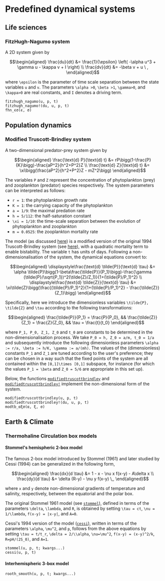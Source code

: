 # Predefined dynamical systems

## Life sciences
### FitzHugh-Nagumo system

A 2D system given by

```math
\begin{aligned}
\frac{du}{dt} &= \frac{1}{\epsilon} \left( -\alpha u^3 + \gamma u - \kappa v + I \right) \\
\frac{dv}{dt} &= -\beta v + u \ ,
\end{aligned}
```

where ``\epsilon`` is the parameter of time scale separation between the state variables ``u`` and ``v``. The parameters ``\alpha >0``, ``\beta >1``, ``\gamma>0``, and ``\kappa>0`` are real constants, and ``I`` denotes a driving term.

```@docs
fitzhugh_nagumo(u, p, t)
fitzhugh_nagumo!(du, u, p, t)
fhn_ϵσ(ϵ, σ)   
```

## Population dynamics
### Modified Truscott-Brindley system

A two-dimensional predator-prey system given by 

```math
\begin{aligned}
\frac{\text{d} P}{\text{d} t} &= rP\bigg(1-\frac{P}{K}\bigg)-\frac{aP^2}{h^2+P^2}Z \\
\frac{\text{d} Z}{\text{d} t} &= \xi\bigg(\frac{aP^2}{h^2+P^2}Z - mZ^2\bigg)
\end{aligned}
```
The variables ``P`` and ``Z`` represent the concentration of phytoplankton (prey) and zooplankton (predator) species respectively. The system parameters can be interpreted as follows: 

* ``r = 1``: the phytoplankton growth rate
* ``K = 1``: the carrying capacity of the phytoplankton
* ``a = 1/9``: the maximal predation rate
* ``h = 5/112``: the half-saturation constant
* ``\xi = 1/10``: the time-scale separation between the evolution of phytoplankton and zooplankton 
* ``m = 0.0525``: the zooplankton mortality rate 

The model (as discussed [here](http://dx.doi.org/10.1016/j.ecocom.2014.10.003)) is a modified version of the original 1994 Truscott-Brindley system (see [here](https://doi.org/10.1007/BF02458277)), with a quadratic mortality term to enable bistability. The variable ``t`` has units of days. Following a non-dimensionalisation of the system, the dynamical equations convert to:

```math
\begin{aligned}
\displaystyle\frac{\text{d} \tilde{P}}{\text{d} \tau} &= \alpha \tilde{P}\bigg(1-\beta\frac{\tilde{P}}{P_1}\bigg)-\frac{\gamma (\tilde{P}/\sqrt{P_1})^2(\tilde{Z}/Z_1)}{1+(\tilde{P}/P_1)^2} \\
\displaystyle\frac{\text{d} \tilde{Z}}{\text{d} \tau} &= \xi\tilde{Z}\bigg(\frac{(\tilde{P}/P_1)^2}{1+(\tilde{P}/P_1)^2} - \frac{\tilde{Z}}{Z_1}\bigg)
\end{aligned}
```

Specifically, here we introduce the dimensionless variables ``\tilde{P}, \tilde{Z}`` and ``\tau`` according to the following transformations: 
```math
\begin{aligned}
\frac{\tilde{P}}{P_1} = \frac{P}{P_0}, && \frac{\tilde{Z}}{Z_1} = \frac{Z}{Z_0}, && \tau = \frac{t}{t_0}
\end{aligned}
```  
where ``P_1, P_0, Z_1, Z_0`` and ``t_0`` are constants to be determined in the non-dimensionalisation process. We take ``P_0 = h, Z_0 = a/m, t_0 = 1/a`` and subsequently introduce the following dimensionless parameters ``\alpha := r/a, \beta := h/K, \gamma := a/(mh)``. The values of the (dimensionless) constants ``P_1`` and ``Z_1`` are tuned according to the user's preference; they can be chosen in  a way such that the fixed points of the system are all contained within the ``[0,1]\times [0,1]`` subspace, for instance (for which the values ``P_1 = \beta`` and ``Z_0 = 5/6`` are appropriate in this set up).  

Below, the functions [`modifiedtruscottbrindley`](@ref) and [`modifiedtruscottbrindley!`](@ref) implement the non-dimensional form of the system. 

```@docs
modifiedtruscottbrindley(u, p, t)
modifiedtruscottbrindley!(du, u, p, t)
modtb_αξσ(α, ξ, σ)
```

## Earth & Climate
### Thermohaline Circulation box models

#### Stommel's hemispheric 2-box model
The famous 2-box model introduced by Stommel (1961) and later studied by Cessi (1994) can be generalized in the following form,

```math
\begin{aligned}
\frac{dx}{d \tau} &= 1 - x - \nu x f(x-y) - A\delta x \\
\frac{dy}{d \tau} &= \delta (R-y) - \nu y f(x-y) \,,
\end{aligned}
```

where ``x`` and ``y`` denote non-dimensional gradients of temperature and salinity, respectively, between the equatorial and the polar box.

The original Stommel 1961 model (see [`stommel`](@ref)), defined in terms of the parameters ``\delta``, ``\lambda``, and ``R``, is obtained by setting ``\tau = ct``, ``\nu = 1/\lambda``, ``f(x-y) = |x-y|``, and ``A=0``.

Cessi's 1994 version of the model ([`cessi`](@ref)), written in terms of the parameters ``\alpha``, ``\mu^2``, and ``p``, follows from the above equations by setting ``\tau = t/t_r``, ``\delta = 2/\\alpha``, ``\nu=\mu^2``, ``f(x-y) = (x-y)^2/k``, ``R=pH/(2S_0)``, and ``A=1``.

```@docs
stommel(u, p, t; kwargs...)
cessi(u, p, t)
```

#### Interhemispheric 3-box model
```@docs
rooth_smooth(u, p, t; kwargs...)
```
